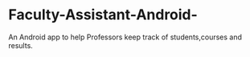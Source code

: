 # Faculty-Assistant-Android-
An Android app to help Professors keep track of students,courses and results.
